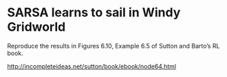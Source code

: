 # SARSA learns to sail in Windy Gridworld

Reproduce the results in Figures 6.10, Example 6.5 of Sutton and Barto’s RL book.

http://incompleteideas.net/sutton/book/ebook/node64.html
